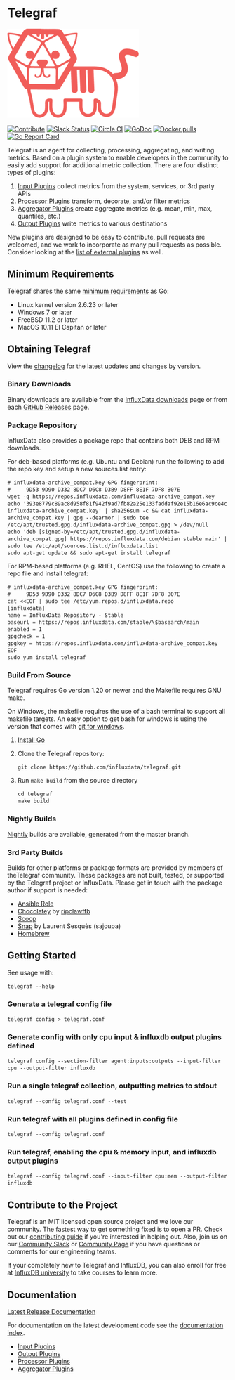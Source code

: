 
# Telegraf

![tiger](assets/TelegrafTiger.png "tiger")

[![Contribute](https://img.shields.io/badge/Contribute%20To%20Telegraf-orange.svg?logo=influx&style=for-the-badge)](https://github.com/influxdata/telegraf/blob/master/CONTRIBUTING.md) [![Slack Status](https://img.shields.io/badge/slack-join_chat-white.svg?logo=slack&style=for-the-badge)](https://www.influxdata.com/slack) [![Circle CI](https://circleci.com/gh/influxdata/telegraf.svg?style=svg)](https://circleci.com/gh/influxdata/telegraf) [![GoDoc](https://godoc.org/github.com/influxdata/telegraf?status.svg)](https://godoc.org/github.com/influxdata/telegraf) [![Docker pulls](https://img.shields.io/docker/pulls/library/telegraf.svg)](https://hub.docker.com/_/telegraf/) [![Go Report Card](https://goreportcard.com/badge/github.com/influxdata/telegraf)](https://goreportcard.com/report/github.com/influxdata/telegraf)

Telegraf is an agent for collecting, processing, aggregating, and writing metrics. Based on a
plugin system to enable developers in the community to easily add support for additional
metric collection. There are four distinct types of plugins:

1. [Input Plugins](/docs/INPUTS.md) collect metrics from the system, services, or 3rd party APIs
2. [Processor Plugins](/docs/PROCESSORS.md) transform, decorate, and/or filter metrics
3. [Aggregator Plugins](/docs/AGGREGATORS.md) create aggregate metrics (e.g. mean, min, max, quantiles, etc.)
4. [Output Plugins](/docs/OUTPUTS.md) write metrics to various destinations

New plugins are designed to be easy to contribute, pull requests are welcomed, and we work to
incorporate as many pull requests as possible. Consider looking at the
[list of external plugins](EXTERNAL_PLUGINS.md) as well.

## Minimum Requirements

Telegraf shares the same [minimum requirements][] as Go:

- Linux kernel version 2.6.23 or later
- Windows 7 or later
- FreeBSD 11.2 or later
- MacOS 10.11 El Capitan or later

[minimum requirements]: https://github.com/golang/go/wiki/MinimumRequirements#minimum-requirements

## Obtaining Telegraf

View the [changelog](/CHANGELOG.md) for the latest updates and changes by version.

### Binary Downloads

Binary downloads are available from the [InfluxData downloads](https://www.influxdata.com/downloads)
page or from each [GitHub Releases](https://github.com/influxdata/telegraf/releases) page.

### Package Repository

InfluxData also provides a package repo that contains both DEB and RPM downloads.

For deb-based platforms (e.g. Ubuntu and Debian) run the following to add the
repo key and setup a new sources.list entry:

```shell
# influxdata-archive_compat.key GPG fingerprint:
#     9D53 9D90 D332 8DC7 D6C8 D3B9 D8FF 8E1F 7DF8 B07E
wget -q https://repos.influxdata.com/influxdata-archive_compat.key
echo '393e8779c89ac8d958f81f942f9ad7fb82a25e133faddaf92e15b16e6ac9ce4c influxdata-archive_compat.key' | sha256sum -c && cat influxdata-archive_compat.key | gpg --dearmor | sudo tee /etc/apt/trusted.gpg.d/influxdata-archive_compat.gpg > /dev/null
echo 'deb [signed-by=/etc/apt/trusted.gpg.d/influxdata-archive_compat.gpg] https://repos.influxdata.com/debian stable main' | sudo tee /etc/apt/sources.list.d/influxdata.list
sudo apt-get update && sudo apt-get install telegraf
```

For RPM-based platforms (e.g. RHEL, CentOS) use the following to create a repo
file and install telegraf:

```shell
# influxdata-archive_compat.key GPG fingerprint:
#     9D53 9D90 D332 8DC7 D6C8 D3B9 D8FF 8E1F 7DF8 B07E
cat <<EOF | sudo tee /etc/yum.repos.d/influxdata.repo
[influxdata]
name = InfluxData Repository - Stable
baseurl = https://repos.influxdata.com/stable/\$basearch/main
enabled = 1
gpgcheck = 1
gpgkey = https://repos.influxdata.com/influxdata-archive_compat.key
EOF
sudo yum install telegraf
```

### Build From Source

Telegraf requires Go version 1.20 or newer and the Makefile requires GNU make.

On Windows, the makefile requires the use of a bash terminal to support all makefile targets.
An easy option to get bash for windows is using the version that comes with [git for windows](https://gitforwindows.org/).

1. [Install Go](https://golang.org/doc/install)
2. Clone the Telegraf repository:

   ```shell
   git clone https://github.com/influxdata/telegraf.git
   ```

3. Run `make build` from the source directory

   ```shell
   cd telegraf
   make build
   ```

### Nightly Builds

[Nightly](/docs/NIGHTLIES.md) builds are available, generated from the master branch.

### 3rd Party Builds

Builds for other platforms or package formats are provided by members of theTelegraf community.
These packages are not built, tested, or supported by the Telegraf project or InfluxData. Please
get in touch with the package author if support is needed:

- [Ansible Role](https://github.com/rossmcdonald/telegraf)
- [Chocolatey](https://chocolatey.org/packages/telegraf) by [ripclawffb](https://chocolatey.org/profiles/ripclawffb)
- [Scoop](https://github.com/ScoopInstaller/Main/blob/master/bucket/telegraf.json)
- [Snap](https://snapcraft.io/telegraf) by Laurent Sesquès (sajoupa)
- [Homebrew](https://formulae.brew.sh/formula/telegraf#default)

## Getting Started

See usage with:

```shell
telegraf --help
```

### Generate a telegraf config file

```shell
telegraf config > telegraf.conf
```

### Generate config with only cpu input & influxdb output plugins defined

```shell
telegraf config --section-filter agent:inputs:outputs --input-filter cpu --output-filter influxdb
```

### Run a single telegraf collection, outputting metrics to stdout

```shell
telegraf --config telegraf.conf --test
```

### Run telegraf with all plugins defined in config file

```shell
telegraf --config telegraf.conf
```

### Run telegraf, enabling the cpu & memory input, and influxdb output plugins

```shell
telegraf --config telegraf.conf --input-filter cpu:mem --output-filter influxdb
```

## Contribute to the Project

Telegraf is an MIT licensed open source project and we love our community. The fastest way to get something fixed is to open a PR. Check out our [contributing guide](CONTRIBUTING.md) if you're interested in helping out. Also, join us on our [Community Slack](https://influxdata.com/slack) or [Community Page](https://community.influxdata.com/) if you have questions or comments for our engineering teams.

If your completely new to Telegraf and InfluxDB, you can also enroll for free at [InfluxDB university](https://www.influxdata.com/university/) to take courses to learn more.

## Documentation

[Latest Release Documentation](https://docs.influxdata.com/telegraf/latest/)

For documentation on the latest development code see the [documentation index](/docs).

- [Input Plugins](/docs/INPUTS.md)
- [Output Plugins](/docs/OUTPUTS.md)
- [Processor Plugins](/docs/PROCESSORS.md)
- [Aggregator Plugins](/docs/AGGREGATORS.md)
